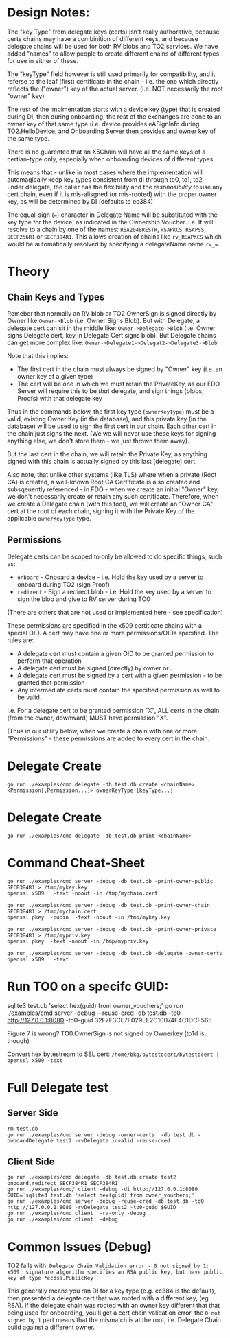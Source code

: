 
# Design Notes:

The "key Type" from delegate keys (certs) isn't really authorative, because certs chains may have a combinition
of different keys, and because delegate chains will be used for both RV blobs and TO2 services.
We have added "names" to allow people to create different chains of different types for use in 
either of these.

The "keyType" field however is still used primarily for compatibility, and it referse to the leaf (first)
certificate in the chain - i.e. the one which directly reflects the ("owner") key of the actual server.
(i.e. NOT necessarily the root "owner" key)

The rest of the implmentation starts with a device key (type) that is created during DI, then during
onboarding, the rest of the exchanges are done to an owner key of that same type (i.e. device provides
eASignInfo during TO2.HelloDevice, and Onboarding Server then provides and owner key of the same type.

There is no guarentee that an X5Chain will have all the same keys of a certian-type only, especially when
onboarding devices of different types. 

This means that - unlike in most cases where the implementation will automagically keep key types 
consistent from di through to0, to1, to2 - under delegate, the caller has the flexibility and the
*respnosibility* to use any cert chain, even if it is mis-alisgned (or mis-rooted) with the 
proper owner key, as will be determined by DI (defaults to ec384)

The equal-sign (`=`) character in Delegate Name  will be substituted with the 
key type for the device, as indicated in the Ownership Voucher. i.e. It will resolve to
a chain by one of the names: `RSA2048RESTR`, `RSAPKCS`, `RSAPSS`, `SECP256R1` or `SECP384R1`.
This allows creation of chains like `rv_RSAPKCS` which would be automatically resolved by
specifying a delegateName name `rv_=`.


# Theory

## Chain Keys and Types
Remeber that normally an RV blob or TO2 OwnerSign is signed directly by Owner like `Owner->Blob` (i.e. Owner Signs Blob).
But with Delegate, a delegate cert can sit in the middle like: `Owner->Delegate->Blob` (i.e. Owner signs Delegate cert, key in Delegate Cert signs blob).
But Delegate chains can get more complex like: `Owner->Delegate1->Delegat2->Delegate3->Blob`

Note that this implies:
* The first cert in the chain must always be signed by "Owner" key (i.e. an owner key of a given type)
* The cert will be one in which we must retain the PrivateKey, as our FDO Server will require this to be *that* delegate, and sign things (blobs, Proofs) with that delegate key

Thus in the commands below, the first key type (`ownerKeyType`) must be a valid, existing Owner Key (in the database), and this private key (in the database) will be used to sign the first cert in our chain. Each other cert in the chain just signs the next. (We we will never use these keys for signing anything else, we don't store them - we just thrown them away).

But the last cert in the chain, we will retain the Private Key, as anything signed with this chain is actually signed by this last (delegate) cert.

Also note, that unlike other systems (like TLS) where when a private (Root CA) is created, a well-known Root CA Certificate is 	also created and subsqeuently referenced - in FDO - when we create an initial "Owner" key, we don't necessarily create or retain any such certificate. Therefore, when we create a Delegate chain (with this tool), we will create an "Owner CA"  cert at the root of each chain, signing it with the Private Key of the applicable `ownerKeyType` type.


## Permissions
Delegate certs can be scoped to only be allowed to do specific things, such as:
* `onboard` - Onboard a device - i.e. Hold the key used by a server to onboard during TO2 (sign Proof)
* `redirect` - Sign a redirect blob - i.e. Hold the key used by a server to sign the blob and give to RV server during TO0

(There are others that are not used or implemented here - see specification)

These permissions are specified in the x509 certiticate chains with a special OID. A cert may have one or more permissions/OIDs specified. The rules are:

* A delegate cert must contain a given OID to be granted permission to perform that operation
* A delegate cert must be signed (directly) by owner or...
* A delegate cert must be signed by a cert with a given permission - to be granted that permission
* Any intermediate certs must  contain the specified permission as well to be valid.

i.e. For a delegate cert to be granted permission "X", ALL certs in the chain (from the owner, downward) MUST have permission "X".

(Thus in our utility below, when we create a chain with one or more "Permissions" - these permissions are added to every cert in the chain.
 


# Delegate Create 
`go run ./examples/cmd delegate -db test.db create <chainName> <Permission[,Permission...]> ownerKeyType [keyType...]`


# Delegate Create 
`go run ./examples/cmd delegate -db test.db print <chainName>`

# Command Cheat-Sheet

```
go run ./examples/cmd server -debug -db test.db -print-owner-public SECP384R1 > /tmp/mykey.key
openssl x509   -text -noout -in /tmp/mychain.cert

go run ./examples/cmd server -debug -db test.db -print-owner-chain SECP384R1 > /tmp/mychain.cert
openssl pkey  -pubin  -text -noout -in /tmp/mykey.key

go run ./examples/cmd server -debug -db test.db -print-owner-private SECP384R1 > /tmp/mypriv.key
openssl pkey  -text -noout -in /tmp/mypriv.key

go run ./examples/cmd server -debug -db test.db -delegate -owner-certs
openssl x509   -text
```


# Run TO0 on a specifc GUID:
sqlite3 test.db 'select hex(guid) from owner_vouchers;'
go run ./examples/cmd server -debug --reuse-cred -db test.db -to0 http://127.0.0.1:8080 -to0-guid 32F7F3CE7F029EE2C10074F4C1DCF565




Figure 7 is wrong? TO0.OwnerSign is not signed by Ownerkey (to1d is, though)


Convert hex bytestream to SSL cert:
`/home/bkg/bytestocert/bytestocert | openssl x509 -text`

# Full Delegate test
## Server Side
```
rm test.db
go run ./examples/cmd server -debug -owner-certs  -db test.db -onboardDelegate test2 -rvDelegate invalid -reuse-cred
```

## Client Side
```
go run ./examples/cmd delegate -db test.db create test2 onboard,redirect SECP384R1 SECP384R1
go run ./examples/cmd/ client -debug -di http://127.0.0.1:8080
GUID=`sqlite3 test.db 'select hex(guid) from owner_vouchers;'`
go run ./examples/cmd server -debug -reuse-cred -db test.db -to0 http://127.0.0.1:8080 -rvDelegate test2 -to0-guid $GUID 
go run ./examples/cmd client  -rv-only -debug
go run ./examples/cmd client  -debug
```

# Common Issues (Debug)

TO2 fails with: `Delegate Chain Validation error - 0 not signed by 1: x509: signature algorithm specifies an RSA public key, but have public key of type *ecdsa.PublicKey`

This generally means you ran DI for a key type (e.g. ec384 is the default), then presented a delegate cert that was rooted with a different key, (eg RSA). If the delegate chain was rooted with an owner key different that that being used for onboarding, you'll get a cert chain validation error. the `0 not signed by 1` part means that the mismatch is at the root, i.e. Delegate Chain build against a different owner.
